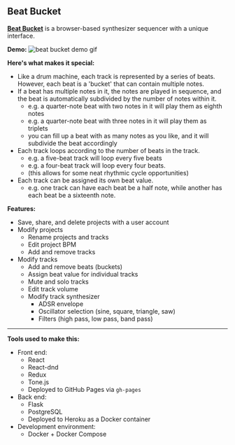 ## Beat Bucket

[**Beat Bucket**](https://joebeachjoebeach.github.io/beat-bucket) is a browser-based synthesizer sequencer with a unique interface.

**Demo:**
![beat bucket demo gif](https://i.imgur.com/UIhepDn.gif)


**Here's what makes it special:**
* Like a drum machine, each track is represented by a series of beats. However, each beat is a 'bucket' that can contain multiple notes.
* If a beat has multiple notes in it, the notes are played in sequence, and the beat is automatically subdivided by the number of notes within it.
    * e.g. a quarter-note beat with two notes in it will play them as eighth notes
    * e.g. a quarter-note beat with three notes in it will play them as triplets
    * you can fill up a beat with as many notes as you like, and it will subdivide the beat accordingly
* Each track loops according to the number of beats in the track.
    * e.g. a five-beat track will loop every five beats
    * e.g. a four-beat track will loop every four beats.
    * (this allows for some neat rhythmic cycle opportunities)
* Each track can be assigned its own beat value.
    * e.g. one track can have each beat be a half note, while another has each beat be a sixteenth note.

**Features:**
* Save, share, and delete projects with a user account
* Modify projects
    * Rename projects and tracks
    * Edit project BPM
    * Add and remove tracks
* Modify tracks
    * Add and remove beats (buckets)
    * Assign beat value for individual tracks
    * Mute and solo tracks
    * Edit track volume
    * Modify track synthesizer
        * ADSR envelope
        * Oscillator selection (sine, square, triangle, saw)
        * Filters (high pass, low pass, band pass)

---

**Tools used to make this:**
* Front end:
    * React
    * React-dnd
    * Redux
    * Tone.js
    * Deployed to GitHub Pages via `gh-pages`
* Back end:
    * Flask
    * PostgreSQL
    * Deployed to Heroku as a Docker container
* Development environment:
    * Docker + Docker Compose
